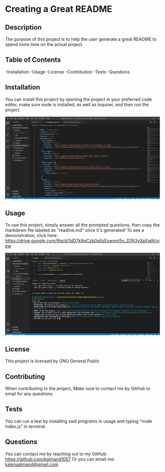 # Creating a Great README
  ## Description
  The purpose of this project is to help the user generate a great README to spend more time on the actual project.
  ## Table of Contents
  -Installation
  -Usage
  -License
  -Contribution
  -Tests
  -Questions
  ## Installation
  You can install this project by opening the project in your preferred code editor, make sure node is installed, as well as inquirer, and then run the project.

  <img src="./Assets/2020-09-23 (2).png">
  
  ## Usage
  To use this project, simply answer all the prompted questions, then copy the markdown file labeled as "readme.md" once it's generated!
  To see a demonstration, click here: https://drive.google.com/file/d/1dD7k9qCzb0s6zEownnt5o_D7A3yXaXwN/view

  <img src="./Assets/2020-09-23 (4).png">

  ## License
  This project is licensed by GNU General Public
  ## Contributing
  When contributing to the project, Make sure to contact me by GitHub or email for any questions.
  ## Tests
  You can run a test by installing said programs in usage and typing "node index.js" in terminal.
  ## Questions
  You can contact me by reaching out to my GitHub: https://github.com/kalmand1057
  Or you can email me: kalenaalmand@gmail.com